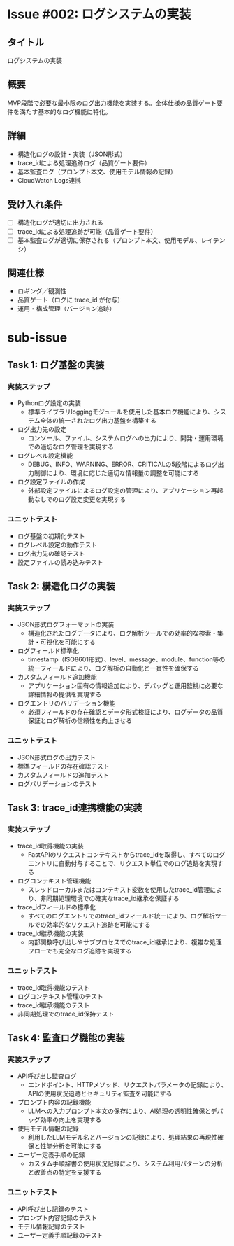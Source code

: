 # Issue #002: ログシステムの実装

## タイトル
ログシステムの実装

## 概要
MVP段階で必要な最小限のログ出力機能を実装する。全体仕様の品質ゲート要件を満たす基本的なログ機能に特化。

## 詳細
- 構造化ログの設計・実装（JSON形式）
- trace_idによる処理追跡ログ（品質ゲート要件）
- 基本監査ログ（プロンプト本文、使用モデル情報の記録）
- CloudWatch Logs連携

## 受け入れ条件
- [ ] 構造化ログが適切に出力される
- [ ] trace_idによる処理追跡が可能（品質ゲート要件）
- [ ] 基本監査ログが適切に保存される（プロンプト本文、使用モデル、レイテンシ）

## 関連仕様
- ロギング／観測性
- 品質ゲート（ログに trace_id が付与）
- 運用・構成管理（バージョン追跡）

# sub-issue

## Task 1: ログ基盤の実装

### 実装ステップ
- Pythonログ設定の実装
  - 標準ライブラリloggingモジュールを使用した基本ログ機能により、システム全体の統一されたログ出力基盤を構築する
- ログ出力先の設定
  - コンソール、ファイル、システムログへの出力により、開発・運用環境での適切なログ管理を実現する
- ログレベル設定機能
  - DEBUG、INFO、WARNING、ERROR、CRITICALの5段階によるログ出力制御により、環境に応じた適切な情報量の調整を可能にする
- ログ設定ファイルの作成
  - 外部設定ファイルによるログ設定の管理により、アプリケーション再起動なしでのログ設定変更を実現する

### ユニットテスト
- ログ基盤の初期化テスト
- ログレベル設定の動作テスト
- ログ出力先の確認テスト
- 設定ファイルの読み込みテスト

## Task 2: 構造化ログの実装

### 実装ステップ
- JSON形式ログフォーマットの実装
  - 構造化されたログデータにより、ログ解析ツールでの効率的な検索・集計・可視化を可能にする
- ログフィールド標準化
  - timestamp（ISO8601形式）、level、message、module、function等の統一フィールドにより、ログ解析の自動化と一貫性を確保する
- カスタムフィールド追加機能
  - アプリケーション固有の情報追加により、デバッグと運用監視に必要な詳細情報の提供を実現する
- ログエントリのバリデーション機能
  - 必須フィールドの存在確認とデータ形式検証により、ログデータの品質保証とログ解析の信頼性を向上させる

### ユニットテスト
- JSON形式ログの出力テスト
- 標準フィールドの存在確認テスト
- カスタムフィールドの追加テスト
- ログバリデーションのテスト

## Task 3: trace_id連携機能の実装

### 実装ステップ
- trace_id取得機能の実装
  - FastAPIのリクエストコンテキストからtrace_idを取得し、すべてのログエントリに自動付与することで、リクエスト単位でのログ追跡を実現する
- ログコンテキスト管理機能
  - スレッドローカルまたはコンテキスト変数を使用したtrace_id管理により、非同期処理環境での確実なtrace_id継承を保証する
- trace_idフィールドの標準化
  - すべてのログエントリでのtrace_idフィールド統一により、ログ解析ツールでの効率的なリクエスト追跡を可能にする
- trace_id継承機能の実装
  - 内部関数呼び出しやサブプロセスでのtrace_id継承により、複雑な処理フローでも完全なログ追跡を実現する

### ユニットテスト
- trace_id取得機能のテスト
- ログコンテキスト管理のテスト
- trace_id継承機能のテスト
- 非同期処理でのtrace_id保持テスト

## Task 4: 監査ログ機能の実装

### 実装ステップ
- API呼び出し監査ログ
  - エンドポイント、HTTPメソッド、リクエストパラメータの記録により、APIの使用状況追跡とセキュリティ監査を可能にする
- プロンプト内容の記録機能
  - LLMへの入力プロンプト本文の保存により、AI処理の透明性確保とデバッグ効率の向上を実現する
- 使用モデル情報の記録
  - 利用したLLMモデル名とバージョンの記録により、処理結果の再現性確保と性能分析を可能にする
- ユーザー定義手順の記録
  - カスタム手順辞書の使用状況記録により、システム利用パターンの分析と改善点の特定を支援する

### ユニットテスト
- API呼び出し記録のテスト
- プロンプト内容記録のテスト
- モデル情報記録のテスト
- ユーザー定義手順記録のテスト

